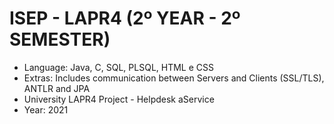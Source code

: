 # ISEP - LAPR4 (2º YEAR - 2º SEMESTER)
* Language: Java, C, SQL, PLSQL, HTML e CSS
* Extras: Includes communication between Servers and Clients (SSL/TLS), ANTLR and JPA
* University LAPR4 Project - Helpdesk aService
* Year: 2021
